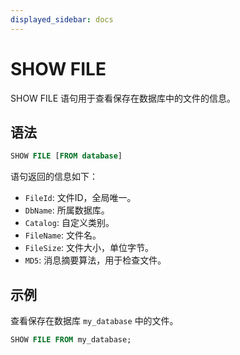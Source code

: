 ```yaml
---
displayed_sidebar: docs
---
```


# SHOW FILE

SHOW FILE 语句用于查看保存在数据库中的文件的信息。

## 语法

```SQL
SHOW FILE [FROM database]
```

语句返回的信息如下：

- `FileId`: 文件ID，全局唯一。
- `DbName`: 所属数据库。
- `Catalog`: 自定义类别。
- `FileName`: 文件名。
- `FileSize`: 文件大小，单位字节。
- `MD5`: 消息摘要算法，用于检查文件。

## 示例

查看保存在数据库 `my_database` 中的文件。

```SQL
SHOW FILE FROM my_database;
```

